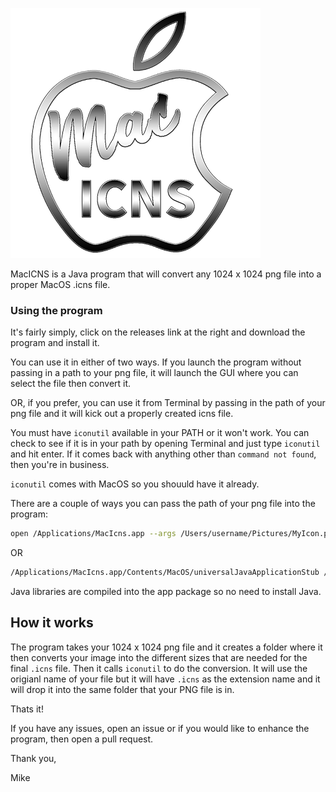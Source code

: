 ![Logo](./img/Logo.png)

MacICNS is a Java program that will convert any 1024 x 1024 png file into a proper MacOS .icns file.

### Using the program

It's fairly simply, click on the releases link at the right and download the program and install it.

You can use it in either of two ways. If you launch the program without passing in a path to your png file, it will launch the GUI where you can select the file then convert it.

OR, if you prefer, you can use it from Terminal by passing in the path of your png file and it will kick out a properly created icns file.

You must have `iconutil` available in your PATH or it won't work. You can check to see if it is in your path by opening Terminal and just type `iconutil` and hit enter. If it comes back with anything other than `command not found`, then you're in business.

`iconutil` comes with MacOS so you shouuld have it already.

There are a couple of ways you can pass the path of your png file into the program:
```bash
open /Applications/MacIcns.app --args /Users/username/Pictures/MyIcon.png
```
OR
```Bash
/Applications/MacIcns.app/Contents/MacOS/universalJavaApplicationStub /Users/username/Pictures/MyIcon.png
```

Java libraries are compiled into the app package so no need to install Java.

## How it works

The program takes your 1024 x 1024 png file and it creates a folder where it then converts your image into the different sizes that are needed for the final `.icns` file. Then it calls `iconutil` to do the conversion. It will use the origianl name of your file but it will have `.icns` as the extension name and it will drop it into the same folder that your PNG file is in.

Thats it!

If you have any issues, open an issue or if you would like to enhance the program, then open a pull request.

Thank you,

Mike
